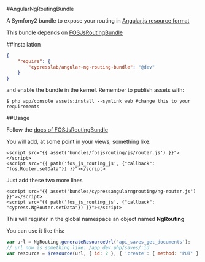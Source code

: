 #AngularNgRoutingBundle

A Symfony2 bundle to expose your routing in [Angular.js resource format](http://docs.angularjs.org/api/ngResource.$resource)

This bundle depends on [FOSJsRoutingBundle](https://github.com/FriendsOfSymfony/FOSJsRoutingBundle)

##Installation

``` json
{
    "require": {
        "cypresslab/angular-ng-routing-bundle": "@dev"
    }
}
```

and enable the bundle in the kernel. Remember to publish assets with:

```
$ php app/console assets:install --symlink web #change this to your requirements
```

##Usage

Follow the [docs of FOSJsRoutingBundle](https://github.com/FriendsOfSymfony/FOSJsRoutingBundle/blob/master/Resources/doc/index.md)

You will add, at some point in your views, something like:

``` html+jinja
<script src="{{ asset('bundles/fosjsrouting/js/router.js') }}"></script>
<script src="{{ path('fos_js_routing_js', {"callback": "fos.Router.setData"}) }}"></script>
```

Just add these two more lines

``` html+jinja
<script src="{{ asset('bundles/cypressangularngrouting/ng-router.js') }}"></script>
<script src="{{ path('fos_js_routing_js', {"callback": "cypress.NgRouter.setData"}) }}"></script>
```

This will register in the global namespace an object named **NgRouting**

You can use it like this:

``` javascript
var url = NgRouting.generateResourceUrl('api_saves_get_documents');
// url now is something like: /app_dev.php/saves/:id
var resource = $resource(url, { id: 2 }, { 'create': { method: 'PUT' } })
```
